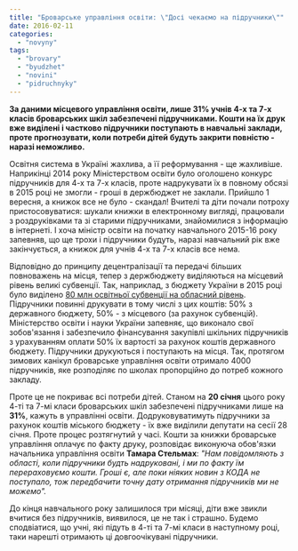 ```yaml
---
title: "Броварське управління освіти: \"Досі чекаємо на підручники\""
date: 2016-02-11
categories: 
  - "novyny"
tags: 
  - "brovary"
  - "byudzhet"
  - "novini"
  - "pidruchnyky"
---
```


**За даними місцевого управління освіти, лише 31% учнів 4-х та 7-х класів броварських шкіл забезпечені підручниками. Кошти на їх друк вже виділені і частково підручники поступають в навчальні заклади, проте прогнозувати, коли потреби дітей будуть закрити повністю - наразі неможливо.**

Освітня система в Україні жахлива, а її реформування - ще жахливіше. Наприкінці 2014 року Міністерством освіти було оголошено конкурс підручників для 4-х та 7-х класів, проте надрукувати їх в повному обсязі в 2015 році не змогли - гроші в держбюджет не заклали. Прийшло 1 вересня, а книжок все не було - скандал! Вчителі та діти почали потроху пристосовуватися: шукали книжки в електронному вигляді, працювали з роздруківками та зі старими підручниками, знайомилися з інформацію в інтернеті. І хоча міністр освіти на початку навчального 2015-16 року запевняв, що ще трохи і підручники будуть, наразі навчальний рік вже закінчується, а книжок для учнів 4-х та 7-х класів все нема.

Відповідно до принципу децентралізації та передачі більших повноважень на місця, тепер з держбюджету виділяються на місцевий рівень великі субвенції. Так, наприклад, з бюджету України в 2015 році було виділено [80 млн освітньої субвенції на обласний рівень](http://mon.gov.ua/usi-novivni/novini/2016/01/20/brifing-pidruchniki/). Підручники повинні друкувати в тому числі з цих коштів: 50% з державного бюджету, 50% - з місцевого (за рахунок субвенцій). Міністерство освіти і науки України запевняє, що виконало свої зобов'язання і забезпечило фінансування закупівлі шкільних підручників з урахуванням оплати 50% їх вартості за рахунок коштів державного бюджету. Підручники друкуються і поступають на місця. Так, протягом зимових канікул броварське управління освіти отримало 4000 підручників, яке розподіляє по школах пропорційно до потреб кожного закладу.

Проте це не покриває всі потреби дітей. Станом на **20 січня** цього року 4-ті та 7-мі класи броварських шкіл забезпечені підручниками лише на **31%**, кажуть в управлінні освіти. Додруковуватимуть підручники за рахунок коштів міського бюджету - їх вже виділили депутати на сесії 28 січня. Проте процес розтягнутий у часі. Кошти за книжки броварське управління оплачує по факту друку, розповідає виконуюча обов'язки начальника управління освіти **Тамара Стельмах**: _"Нам повідомляють з області, коли підручники будть надруковані, і ми по факту їм перераховуємо кошти. Гроші є, але поки ніяких новин з КОДА не поступало, тож передбачити точну дату отримання підручників ми не можемо"._

До кінця навчального року залишилося три місяці, діти вже звикли вчитися без підручників, виявилося, це не так і страшно. Будемо сподвіатися, що учні, які підуть в 4-ті та 7-мі класи в наступному році, таки нарешті отримають ці довгоочікувані підручники.

